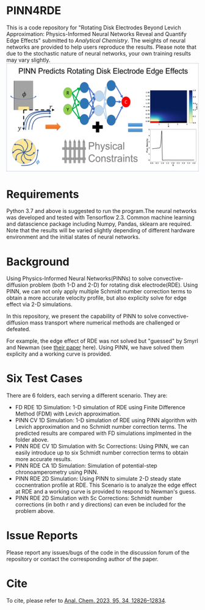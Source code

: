 # PINN4RDE

This is a code repository for "Rotating Disk Electrodes Beyond Levich Approximation: Physics-Informed Neural Networks Reveal and Quantify Edge Effects" submitted to *Analytical Chemistry*. The weights of neural networks are provided to help users reproduce the results. Please note that due to the stochastic nature of neural networks, your own training results may vary slightly.
![Table of Content Figure](TOCFigure.png)
# Requirements
Python 3.7 and above is suggested to run the program.The neural networks was developed and tested with Tensorflow 2.3. Common machine learning and datascience package including Numpy, Pandas, sklearn are required. Note that the results will be varied slightly depending of different hardware environment and the initial states of neural networks.

# Background
 Using Physics-Informed Neural Networks(PINNs) to solve convective-diffusion problem (both 1-D and 2-D) for rotating disk electrode(RDE). Using PINN, we can not only apply multiple Schmidt number correction terms to obtain a more accurate velocity profile, but also explicity solve for edge effect via 2-D simulations. 

 In this repository, we present the capability of PINN to solve convective-diffusion mass transport where numerical methods are challenged or defeated. 

 For example, the edge effect of RDE was not solved but "guessed" by Smyrl and Newman (see [their paper](https://iopscience.iop.org/article/10.1149/1.2408250) here). Using PINN, we have solved them explicity and a working curve is provided. 

# Six Test Cases
There are 6 folders, each serving a different scenario. They are:

* FD RDE 1D Simulation: 1-D simulation of RDE using Finite Difference Method (FDM) with Levich approximation. 
* PINN CV 1D Simulation: 1-D simulation of RDE using PINN algorithm with Levich approximation and no Schmidt number correction terms. The predicted results are compared with FD simulations implmented in the folder above. 
* PINN RDE CV 1D Simulation with Sc Corrections: Using PINN, we can easily introduce up to six Schmidt number correction terms to obtain more accurate results. 
* PINN RDE CA 1D Simulation: Simulation of potential-step chronoamperometry using PINN.
* PINN RDE 2D Simulation: Using PINN to simulate 2-D steady state cocnentration profile at RDE. This Scenario is to analyze the edge effect at RDE and a working curve is provided to respond to Newman's guess. 
* PINN RDE 2D Simulation with Sc Corrections: Schmidt number corrections (in both r and y directions) can even be included for the problem above.

# Issue Reports
Please report any issues/bugs of the code in the discussion forum of the repository or contact the corresponding author of the paper. 

# Cite 
To cite, please refer to [Anal. Chem. 2023, 95, 34, 12826–12834](https://scholar.google.com/citations?view_op=view_citation&hl=en&user=OWucH-MAAAAJ&citation_for_view=OWucH-MAAAAJ:ufrVoPGSRksC).




